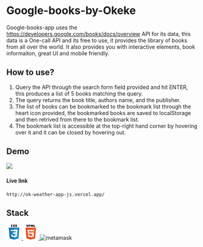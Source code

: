 # Google-books-by-Okeke

Google-books-app uses the https://developers.google.com/books/docs/overview API for its data, this data is a One-call API and its free to use, it provides the library of books from all over the world. It also provides you with interactive elements, book informaiton, great UI and mobile friendly.

## How to use?

1. Query the API through the search form field provided and hit ENTER, this produces a list of 5 books matching the query.
2. The query returns the book title, authors name, and the publisher.
3. The list of books can be bookmarked to the bookmark list through the heart icon provided, the bookmarked books are saved to localStorage and then retrived from there to the bookmark list.
4. The bookmark list is accessible at the top-right hand corner by hovering over it and it can be closed by hovering out.

## Demo

![](weather.gif)

#### Live link

```
http://ok-weather-app-js.vercel.app/
```

## Stack

<p align="left"> <a href="https://www.w3schools.com/css/" target="_blank"> <img src="https://raw.githubusercontent.com/devicons/devicon/master/icons/css3/css3-original-wordmark.svg" alt="css3" width="40" height="40"/> </a> <a href="https://www.w3.org/html/" target="_blank"> <img src="https://raw.githubusercontent.com/devicons/devicon/master/icons/html5/html5-original-wordmark.svg" alt="html5" width="40" height="40"/> </a> <img src="https://upload.wikimedia.org/wikipedia/commons/thumb/3/36/MetaMask_Fox.svg/1200px-MetaMask_Fox.svg.png" alt="metamask" width="40" height="40">

